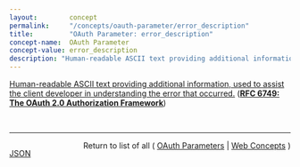 ```yaml
---
layout:        concept
permalink:     "/concepts/oauth-parameter/error_description"
title:         "OAuth Parameter: error_description"
concept-name:  OAuth Parameter
concept-value: error_description
description: "Human-readable ASCII text providing additional information, used to assist the client developer in understanding the error that occurred."
---
```


[Human-readable ASCII text providing additional information, used to assist the client developer in understanding the error that occurred.](http://tools.ietf.org/html/rfc6749#section-4.1.2.1 "Read documentation for OAuth Parameter &#34;error_description&#34;") (**[RFC 6749: The OAuth 2.0 Authorization Framework](/specs/IETF/RFC/6749 "The OAuth 2.0 authorization framework enables a third-party application to obtain limited access to an HTTP service, either on behalf of a resource owner by orchestrating an approval interaction between the resource owner and the HTTP service, or by allowing the third-party application to obtain access on its own behalf. This specification replaces and obsoletes the OAuth 1.0 protocol described in RFC 5849.")**)

<br/>
<hr/>

<p style="float : left"><a href="./error_description.json" title="JSON representing this particular Web Concept value">JSON</a></p>
<p style="text-align: right">Return to list of all ( <a href="../oauth-parameter/">OAuth Parameters</a> | <a href="../">Web Concepts</a> )</p>
